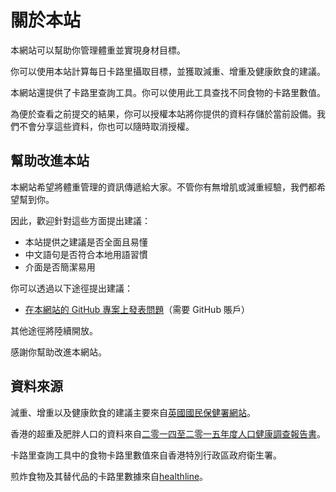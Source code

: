 # 關於本站

本網站可以幫助你管理體重並實現身材目標。

你可以使用本站計算每日卡路里攝取目標，並獲取減重、增重及健康飲食的建議。

本網站還提供了卡路里查詢工具。你可以使用此工具查找不同食物的卡路里數值。

為便於查看之前提交的結果，你可以授權本站將你提供的資料存儲於當前設備。我們不會分享這些資料，你也可以隨時取消授權。

## 幫助改進本站

本網站希望將體重管理的資訊傳遞給大家。不管你有無增肌或減重經驗，我們都希望幫到你。

因此，歡迎針對這些方面提出建議：

- 本站提供之建議是否全面且易懂
- 中文語句是否符合本地用語習慣
- 介面是否簡潔易用

你可以透過以下途徑提出建議：

- [在本網站的 GitHub 專案上發表問題](https://github.com/seanzhou1996/calorie-calculator/issues)（需要 GitHub 賬戶）

其他途徑將陸續開放。

感謝你幫助改進本網站。

## 資料來源

減重、增重以及健康飲食的建議主要來自[英國國民保健署網站](https://www.nhs.uk/)。

香港的超重及肥胖人口的資料來自[二零一四至二零一五年度人口健康調查報告書](https://www.chp.gov.hk/en/static/51256.html)。

卡路里查詢工具中的食物卡路里數值來自香港特別行政區政府衛生署。

煎炸食物及其替代品的卡路里數據來自[healthline](https://www.healthline.com/)。
